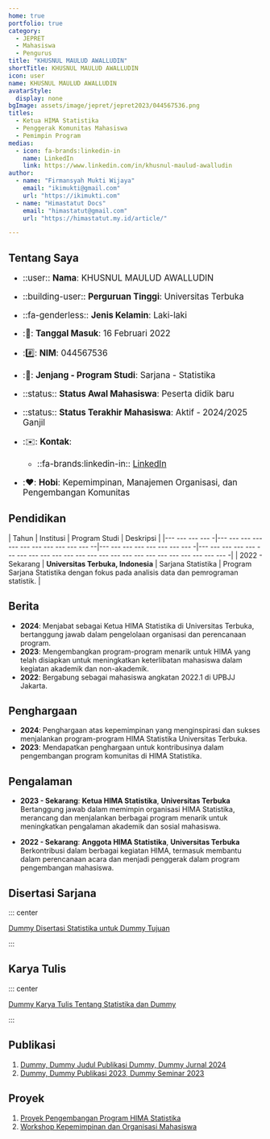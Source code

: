 ```yaml
--- 
home: true
portfolio: true
category:
  - JEPRET
  - Mahasiswa
  - Pengurus
title: "KHUSNUL MAULUD AWALLUDIN"
shortTitle: KHUSNUL MAULUD AWALLUDIN
icon: user
name: KHUSNUL MAULUD AWALLUDIN
avatarStyle:
  display: none
bgImage: assets/image/jepret/jepret2023/044567536.png
titles:
  - Ketua HIMA Statistika
  - Penggerak Komunitas Mahasiswa
  - Pemimpin Program
medias:
  - icon: fa-brands:linkedin-in
    name: LinkedIn
    link: https://www.linkedin.com/in/khusnul-maulud-awalludin
author:
  - name: "Firmansyah Mukti Wijaya"
    email: "ikimukti@gmail.com"
    url: "https://ikimukti.com"
  - name: "Himastatut Docs"
    email: "himastatut@gmail.com"
    url: "https://himastatut.my.id/article/"

--- 
```


## Tentang Saya

<div style="font-size: 1.2em">

- ::user:: **Nama**: KHUSNUL MAULUD AWALLUDIN
- ::building-user:: **Perguruan Tinggi**: Universitas Terbuka
- ::fa-genderless:: **Jenis Kelamin**: Laki-laki
- ::calendar:: **Tanggal Masuk**: 16 Februari 2022
- ::hash:: **NIM**: 044567536
- ::book:: **Jenjang - Program Studi**: Sarjana - Statistika
- ::status:: **Status Awal Mahasiswa**: Peserta didik baru
- ::status:: **Status Terakhir Mahasiswa**: Aktif - 2024/2025 Ganjil
- ::envelope:: **Kontak**:
  - ::fa-brands:linkedin-in:: [LinkedIn](https://www.linkedin.com/in/khusnul-maulud-awalludin)

- ::heart:: **Hobi**: Kepemimpinan, Manajemen Organisasi, dan Pengembangan Komunitas

</div>

## Pendidikan

| Tahun       | Institusi                        | Program Studi           | Deskripsi                                                               |
|--- --- --- --- -|--- --- --- --- --- --- --- --- --- --- --- --|--- --- --- --- --- --- --- --- -|--- --- --- --- --- --- --- --- --- --- --- --- --- --- --- --- --- --- --- --- --- --- --- --- -|
| 2022 - Sekarang | **Universitas Terbuka, Indonesia** | Sarjana Statistika       | Program Sarjana Statistika dengan fokus pada analisis data dan pemrograman statistik. |

## Berita

- **2024**: Menjabat sebagai Ketua HIMA Statistika di Universitas Terbuka, bertanggung jawab dalam pengelolaan organisasi dan perencanaan program.
- **2023**: Mengembangkan program-program menarik untuk HIMA yang telah disiapkan untuk meningkatkan keterlibatan mahasiswa dalam kegiatan akademik dan non-akademik.
- **2022**: Bergabung sebagai mahasiswa angkatan 2022.1 di UPBJJ Jakarta.

## Penghargaan

- **2024**: Penghargaan atas kepemimpinan yang menginspirasi dan sukses menjalankan program-program HIMA Statistika Universitas Terbuka.
- **2023**: Mendapatkan penghargaan untuk kontribusinya dalam pengembangan program komunitas di HIMA Statistika.

## Pengalaman

- **2023 - Sekarang**: **Ketua HIMA Statistika**, **Universitas Terbuka**  
  Bertanggung jawab dalam memimpin organisasi HIMA Statistika, merancang dan menjalankan berbagai program menarik untuk meningkatkan pengalaman akademik dan sosial mahasiswa.

- **2022 - Sekarang**: **Anggota HIMA Statistika**, **Universitas Terbuka**  
  Berkontribusi dalam berbagai kegiatan HIMA, termasuk membantu dalam perencanaan acara dan menjadi penggerak dalam program pengembangan mahasiswa.

## Disertasi Sarjana

::: center

[Dummy Disertasi Statistika untuk Dummy Tujuan](MHS044567536.md)

:::

## Karya Tulis

::: center

[Dummy Karya Tulis Tentang Statistika dan Dummy](MHS044567536.md)

:::

## Publikasi

1. [Dummy, Dummy Judul Publikasi Dummy, Dummy Jurnal 2024](https://dummy-jurnal.example.com)
2. [Dummy, Dummy Publikasi 2023, Dummy Seminar 2023](https://dummy-seminar.example.com)

## Proyek

1. [Proyek Pengembangan Program HIMA Statistika](https://dummy-proyek-hima.example.com)
2. [Workshop Kepemimpinan dan Organisasi Mahasiswa](https://dummy-workshop-leadership.example.com)


<GitContributors />
<GitChangelog />